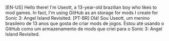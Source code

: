 [EN-US] Hello there! I'm Useott, a 13-year-old brazilian boy who likes to mod games. In fact, I'm using GitHub as an storage for mods I create for Sonic 3: Angel Island Revisited.
[PT-BR] Olá! Sou Useott, um menino brasileiro de 13 anos que gosta de criar mods de jogos. Estou até usando o GitHub como um armazenamento de mods que criei para o Sonic 3: Angel Island Revisited.
